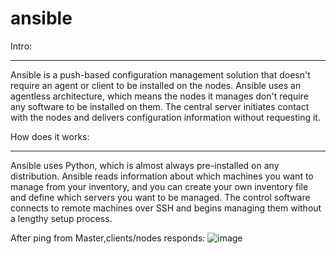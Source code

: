 # ansible
Intro:
******

Ansible is a push-based configuration management solution that doesn't require an agent or client to be installed on the nodes. Ansible uses an agentless architecture, which means the nodes it manages don't require any software to be installed on them. The central server initiates contact with the nodes and delivers configuration information without requesting it. 

How does it works:
******************
Ansible uses Python, which is almost always pre-installed on any distribution. Ansible reads information about which machines you want to manage from your inventory, and you can create your own inventory file and define which servers you want to be managed. The control software connects to remote machines over SSH and begins managing them without a lengthy setup process.


After ping from Master,clients/nodes responds:
![image](https://github.com/niveditapa21/ansible/assets/110668073/224a222c-58df-4b76-bfad-3b3ae2756c84)
